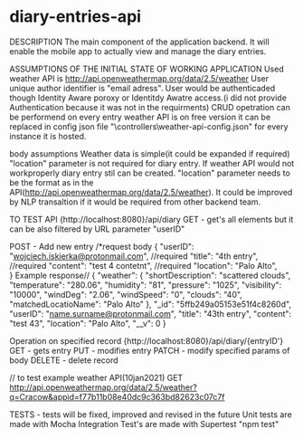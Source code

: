 # diary-entries-api
DESCRIPTION
The main component of the application backend. It will enable the mobile app to actually view and manage the diary entries.

ASSUMPTIONS OF THE INITIAL STATE OF WORKING APPLICATION
Used weather API is http://api.openweathermap.org/data/2.5/weather 
User unique author identifier is "email adress".
User would be authenticaded though Identity Aware poroxy or Identitdy Awatre access.(i did not provide Authentication because it was not in the requirments)
CRUD opetration can be performend on every entry
weather API is on free version it can be replaced in config json file "\controllers\weather-api-config.json" for every instance it is hosted.

body assumptions
Weather data is simple(it could be expanded if required)
"location" parameter is not required for diary entry.
If weather API would not workproperly diary entry stil can be created.
"location" parameter needs to be the format as in the API(http://api.openweathermap.org/data/2.5/weather). It could be improved by NLP transaltion if it would be required from other backend team.

TO TEST API
{http://localhost:8080}/api/diary 
GET - get's all elements but it can be also filtered by URL parameter "userID"

POST - Add new entry
   /*request body
   {
        "userID": "wojciech.iskierka@protonmail.com",    //required
        "title": "4th entry",     //required
        "content": "test 4 contetnt",      //required
        "location": "Palo Alto",  
   }
   Example response//
    {
        "weather": {
            "shortDescription": "scattered clouds",
            "temperature": "280.06",
            "humidity": "81",
            "pressure": "1025",
            "visibility": "10000",
            "windDeg": "2.06",
            "windSpeed": "0",
            "clouds": "40",
            "matchedLocatioName": "Palo Alto"
        },
        "_id": "5ffb249a05153e51f4c8260d",
        "userID": "name.surname@protonmail.com",
        "title": "43th entry",
        "content": "test 43",
        "location": "Palo Alto",
        "__v": 0
    }


Operation on specified record
 {http://localhost:8080}/api/diary/{entryID'}
 GET - gets entry
 PUT - modifies entry
 PATCH - modify specified params of body
 DELETE - delete record


// to test example weather API(10jan2021) GET http://api.openweathermap.org/data/2.5/weather?q=Cracow&appid=f77b11b08e40dc9c363bd82623c07c7f


TESTS - tests will be fixed, improved and revised in the future 
Unit tests are made with Mocha
Integration Test's are made with Supertest
"npm test"